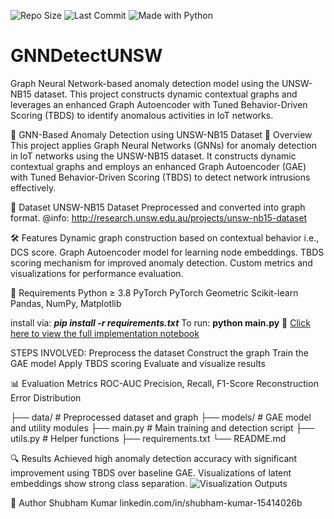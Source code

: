 ![Repo Size](https://img.shields.io/github/repo-size/Tiwaryy/GNNDetectUNSW)
![Last Commit](https://img.shields.io/github/last-commit/Tiwaryy/GNNDetectUNSW)
![Made with Python](https://img.shields.io/badge/Made%20with-Python-blue)

# GNNDetectUNSW
Graph Neural Network-based anomaly detection model using the UNSW-NB15 dataset. This project constructs dynamic contextual graphs and leverages an enhanced Graph Autoencoder with Tuned Behavior-Driven Scoring (TBDS) to identify anomalous activities in IoT networks.

🧠 GNN-Based Anomaly Detection using UNSW-NB15 Dataset
📌 Overview
This project applies Graph Neural Networks (GNNs) for anomaly detection in IoT networks using the UNSW-NB15 dataset. It constructs dynamic contextual graphs and employs an enhanced Graph Autoencoder (GAE) with Tuned Behavior-Driven Scoring (TBDS) to detect network intrusions effectively.

📁 Dataset
UNSW-NB15 Dataset
Preprocessed and converted into graph format.
@info: http://research.unsw.edu.au/projects/unsw-nb15-dataset

🛠 Features
Dynamic graph construction based on contextual behavior i.e., DCS score.
Graph Autoencoder model for learning node embeddings.
TBDS scoring mechanism for improved anomaly detection.
Custom metrics and visualizations for performance evaluation.

🧪 Requirements
Python ≥ 3.8
PyTorch
PyTorch Geometric
Scikit-learn
Pandas, NumPy, Matplotlib

install via: **_pip install -r requirements.txt_**
To run: **python main.py**
📓 [Click here to view the full implementation notebook](./GNN_Anomaly_Detection.ipynb)

STEPS INVOLVED:
Preprocess the dataset
Construct the graph
Train the GAE model
Apply TBDS scoring
Evaluate and visualize results

📊 Evaluation Metrics
ROC-AUC
Precision, Recall, F1-Score
Reconstruction Error Distribution

├── data/                   # Preprocessed dataset and graph
├── models/                 # GAE model and utility modules
├── main.py                 # Main training and detection script
├── utils.py                # Helper functions
├── requirements.txt
└── README.md

🔍 Results
Achieved high anomaly detection accuracy with significant improvement using TBDS over baseline GAE.
Visualizations of latent embeddings show strong class separation.
![Visualization Outputs](https://github.com/user-attachments/assets/c93b29f6-b2fa-49e6-8590-b827f81a28d7)


👤 Author
Shubham Kumar
linkedin.com/in/shubham-kumar-15414026b
